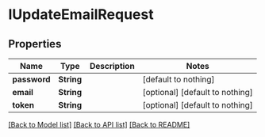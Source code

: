 # IUpdateEmailRequest


## Properties
Name | Type | Description | Notes
------------ | ------------- | ------------- | -------------
**password** | **String** |  | [default to nothing]
**email** | **String** |  | [optional] [default to nothing]
**token** | **String** |  | [optional] [default to nothing]


[[Back to Model list]](../README.md#models) [[Back to API list]](../README.md#api-endpoints) [[Back to README]](../README.md)


